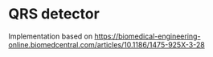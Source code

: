 QRS detector
============

Implementation based on https://biomedical-engineering-online.biomedcentral.com/articles/10.1186/1475-925X-3-28
